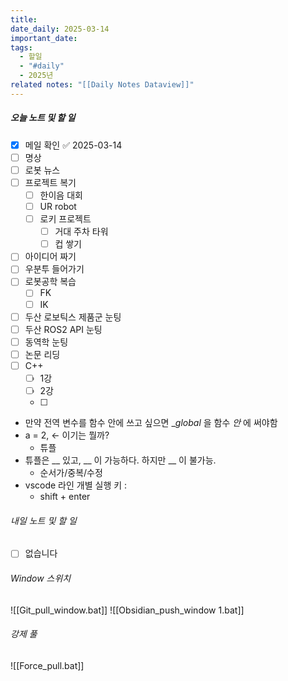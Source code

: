 ```yaml
---
title: 
date_daily: 2025-03-14
important_date: 
tags:
  - 할일
  - "#daily"
  - 2025년
related notes: "[[Daily Notes Dataview]]"
---
```

##### 오늘 노트 및 할 일 
- [x] 메일 확인 ✅ 2025-03-14
- [ ] 명상
- [ ] 로봇 뉴스
- [ ]  프로젝트 복기
	- [ ] 한이음 대회
	- [ ] UR robot
	- [ ] 로키 프로젝트
		- [ ] 거대 주차 타워
		- [ ] 컵 쌓기
- [ ] 아이디어 짜기
- [ ] 우분투 들어가기
- [ ] 로봇공학 복습
	- [ ] FK
	- [ ] IK
- [ ] 두산 로보틱스 제품군 눈팅
- [ ] 두산 ROS2 API 눈팅
- [ ] 동역학 눈팅
- [ ] 논문 리딩
- [ ] C++
	- [ ] 1강
	- [ ] 2강
	- [ ] 
  

- 만약 전역 변수를 함수 안에 쓰고 싶으면 \__global_ 을 함수 _안_ 에 써야함
- a = 2, <- 이기는 뭘까? 
	- 튜플 
- 튜플은 __ 있고, __ 이 가능하다. 하지만 __ 이 불가능. 
	- 순서가/중복/수정
- vscode 라인 개별 실행 키 :
	-  shift + enter


###### 내일 노트 및 할 일
- [ ]  없습니다


######  Window 스위치
![[Git_pull_window.bat]]
![[Obsidian_push_window 1.bat]]



###### 강제 풀
![[Force_pull.bat]]